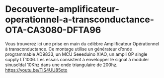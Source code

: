 # Decouverte-amplificateur-operationnel-a-transconductance-OTA-CA3080-DFTA96
Vous trouverez ici une prise en main du célèbre Amplificateur Opérationnel à transconductance. Ce montage utilise un générateur d’onde programmable AD9833, un MCU Seeeduino XIAO, un ampli OP single supply LT1006. Les essais consistent à envelopper le signal à moduler sinusoïdal 10Khz dans une onde triangulaire de 200hz. https://youtu.be/TiS4UU85oto
